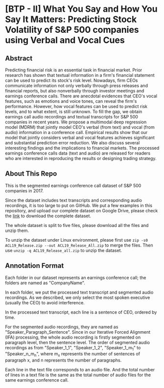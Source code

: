 # [BTP - II] What You Say and How You Say It Matters: Predicting Stock Volatility of S&P 500 companies using Verbal and Vocal Cues

## Abstract

Predicting financial risk is an essential task in financial market. Prior research has shown that textual information in a firm's financial statement can be used to predict its stock's risk level. Nowadays, firm CEOs communicate information not only verbally through press releases and financial reports, but also nonverbally through investor meetings and earnings conference calls. There are anecdotal evidences that CEO's vocal features, such as emotions and voice tones, can reveal the firm's performance. However, how vocal features can be used to predict risk levels, and to what extent, is still unknown. To fill the gap, we obtain earnings call audio recordings and textual transcripts for S\&P 500 companies in recent years. We propose a multimodal deep regression model (MDRM) that jointly model CEO's verbal (from text) and vocal (from audio) information in a conference call. Empirical results show that our model that jointly considers verbal and vocal features achieves significant and substantial prediction error reduction. We also discuss several interesting findings and the implications to financial markets. The processed earnings conference calls data (text and audio) are released for readers who are interested in reproducing the results or designing trading strategy.

## About This Repo

This is the segmented earnings conference call dataset of S&P 500 companies in 2017. 

Since the dataset includes text transcripts and corresponding audio recordings, it is too large to put on GitHub. We put a few examples in this repository, and upload our complete dataset on Google Drive, please check the [link](https://drive.google.com/drive/folders/1BKCANORbcmUJKkOkBOghw6uNHPqS_az1?usp=sharing) to download the complete dataset.

The whole dataset is split to five files, please download all the files and unzip them. 

To unzip the dataset under Linux environment, please first use `zip -s0 ACL19_Release.zip --out ACL19_Release_All.zip` to merge the files.
Then use `unzip -q ACL19_Release_all.zip` to unzip the dataset.

## Annotation Format

Each folder in our dataset represents an earnings conference call; the folders are named as "CompanyName".

In each folder, we put the processed text transcript and segmented audio recordings. As we described, we only select the most spoken executive (usually the CEO) to avoid interference. 

In the processed text transcript, each line is a sentence of CEO, ordered by time. 

For the segmented audio recordings, they are named as "Speaker_Paragraph_Sentence". Since in our Iterative Forced Alignment (IFA) processing, the whole audio recording is firstly segmented on paragraph level, then the sentence level. The order of segmented audio recordings as from "Speaker_1_1", "Speaker_1_2", "Speaker_1_m<sub>1</sub>" to "Speaker_n_m<sub>n</sub>", where m<sub>x</sub> represents the number of sentences of paragraph x, and n represents the number of paragraphs.

Each line in the text file corresponds to an audio file. And the total number of lines in a text file is the same as the total number of audio files for the same earnings conference call.
